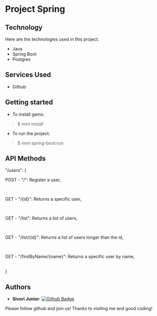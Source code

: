 # Project Spring
 
## Technology 
 
Here are the technologies used in this project.
 
* Java
* Spring Boot
* Postgres
 
 
## Services Used
 
* Github
 
 
## Getting started
 
* To install gems:
>    $ mvn install
* To run the project:
>    $ mvn spring-boot:run
 
## API Methods
 
"/users": {<br>
<p>POST - "/": Register a user,<p/><br>
<p>GET - "/{id}": Returns a specific user,<p/><br>
<p>GET - "/list": Returns a list of users,<p/><br>
<p>GET - "/list/{id}": Returns a list of users longer than the id,<p/><br>
<p>GET - "/findByName/{name}": Returns a specific user by name,<p/><br>
}
 
 
## Authors
 
* **Sivori Junior**: [![Github Badge](https://img.shields.io/badge/-Github-000?style=flat-square&logo=Github&logoColor=white&link=https://github.com/sivorijr)](https://github.com/sivorijr)
 
 
Please follow github and join us!
Thanks to visiting me and good coding!
